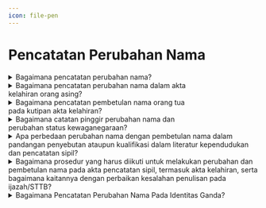 ```yaml
---
icon: file-pen
---
```


# Pencatatan Perubahan Nama

<details>

<summary>Bagaimana pencatatan perubahan nama?</summary>

Berdasarkan Pasal 52 ayat (1) Undang-Undang&#x20;Nomor 23 Tahun 2006 diatur bahwa Pencatatan perubahan nama dilaksanakan berdasarkan penetapan pengadilan negeri tempat pemohon. Pencatatan perubahan nama dimaksud wajib dilaporkan oleh Penduduk kepada Instansi Pelaksana yang menerbitkan akta Pencatatan Sipil paling lambat 30 (tiga puluh) hari sejak diterimanya salinan penetapan pengadilan negeri oleh Penduduk.

Persyaratan pencatatan perubahan nama dimaksud&#x20;berupa:\
a. salinan penetapan pengadilan negeri;\
b. kutipan akta Pencatatan Sipil;\
c. KK;\
d. KTP-el; dan\
e. Dokumen Perjalanan bagi Orang Asing.\
\
Disdukcapil Kabupaten/Kota atau UPT Disdukcapil&#x20;Kabupaten/Kota memberikan catatan pinggir pada&#x20;register akta Pencatatan Sipil dan kutipan akta Pencatatan Sipil.

**Sumber rujukan:**&#x20;

* Pasal 52 Undang-Undang Nomor 23 Tahun 2006  &#x20;tentang Administrasi Kependudukan. ([link](https://dukcapil.kemendagri.go.id/download/detail/1))
* Pasal 53 Peraturan Presiden Nomor 96 Tahun 2018  &#x20;tentang Persyaratan dan Tata Cara Pendaftaran  &#x20;Penduduk dan Pencatatan Sipil. ([link](https://dukcapil.kemendagri.go.id/download/detail/14))
* Pasal 80 Peraturan Menteri Dalam Negeri Nomor 108  &#x20;Tahun 2019 tentang Peraturan Pelaksanaan  &#x20;Peraturan Presiden Nomor 96 Tahun 2018 tentang Persyaratan dan Tata Cara Pendaftaran Penduduk dan Pencatatan Sipil. ([link](https://peraturan.bpk.go.id/Details/138582/permendagri-no-108-tahun-2019))
* Peraturan Menteri Dalam Negeri Nomor 109 Tahun  &#x20;2019 tentang Formulir dan Buku Yang Digunakan Dalam Administrasi Kependudukan. ([link](https://peraturan.bpk.go.id/Details/138575/permendagri-no-109-tahun-2019))
* Keputusan Menteri Dalam Negeri Nomor 400.8.2  5484.Dukcapil Tahun 2022 tentang Petunjuk Teknis  &#x20;Pelayanan Pencatatan Sipil.&#x20;
* Surat Dirjen Dukcapil yang ditujukan kepada Kepala  &#x20;Dinas Dukcapil di Seluruh Indonesia Nomor  &#x20;470/13287/Dukcapil tanggal 28 September 2021 hal  &#x20;Jenis  &#x20;Layanan, Persyaratan dan Penjelasan  &#x20;Pendaftaran Penduduk dan Pencatatan Sipil.

{% hint style="success" %}
Dibuat:  23 Juni 2025 10:00 WIB | Perubahan terakhir: 23 Juni 2025 10:00 WIB
{% endhint %}

</details>



<details>

<summary>Bagaimana pencatatan perubahan nama dalam akta<br>kelahiran orang asing?</summary>

a. Berdasarkan Pasal 52 Undang-Undang Nomor 23&#x20;Tahun 2006, diatur bahwa pencatatan perubahan nama dilaksanakan berdasarkan Penetapan Pengadilan Negeri, selanjutnya Pejabat Pencatatan Sipil membuat catatan pinggir pada register akta pencatatan sipil dan kutipan akta pencatatan sipil.\
b. Merujuk ketentuan tersebut maka pencatatan&#x20;perubahan\
nama berdasarkan&#x20;Penetapan&#x20;Pengadilan Negeri Disdukcapil Kabupaten/Kota menerbitkan surat keterangan pelaporan perubahan nama sebagai pengganti catatan pinggir.

Selanjutnya&#x20;Disdukcapil&#x20;Kabupaten/Kota&#x20;memberitahukan secara tertulis hal pencatatan perubahan&#x20;nama tersebut\
kepada Kantor&#x20;Perwakilan/Kedutaan Besar Republik Jerman di Jakarta.

**Sumber rujukan:**&#x20;

* Pasal 52 UU Nomor 23 Tahun 2006 tentang  &#x20;Administrasi Kependudukan. ([link](https://dukcapil.kemendagri.go.id/download/detail/1))
* Surat Dirjen Dukcapil No. 474.1/13403/DUKCAPIL  &#x20;Tgl 19 Agustus 2022 kpd Kadis Dukcapil Kab. Bogor.

{% hint style="success" %}
Dibuat:  23 Juni 2025 10:00 WIB | Perubahan terakhir: 23 Juni 2025 10:00 WIB
{% endhint %}

</details>



<details>

<summary>Bagaimana pencatatan pembetulan nama orang tua<br>pada kutipan akta kelahiran?</summary>

Berdasarkan Pasal 59 Peraturan Presiden Nomor&#x20;96 Tahun 2018, disebutkan bahwa pembetulan akta Pencatatan Sipil\
dilakukan pada&#x20;Disdukcapil&#x20;Kabupaten/Kota atau UPT Disdukcapil Kabupaten/Kota atau Perwakilan Republik Indonesia sesuai domisili dengan atau tanpa permohonan dari subjek akta serta harus memenuhi persyaratan:

a. dokumen autentik yang menjadi persyaratan&#x20;pembuatan akta pencatatan Sipil; dan&#x20;

b. kutipan akta Pencatatan Sipil dimana terdapat&#x20;kesalahan redaksional.

Apabila sudah memenuhi persyaratan diatas,&#x20;kutipan akta kelahiran tersebut dapat dilakukan perubahan akta, dan juga kesalahan nama pada orang tua apabila sudah melampirkan dokumen autentik, maka dapat dilakukan pembetulan akta pada akta kelahiran anaknya oleh Disdukcapil Kabupaten/Kota

**Sumber rujukan:**&#x20;

* Pasal 59 Peraturan Presiden Nomor 96 Tahun 2018  &#x20;tentang Persyaratan dan Tata Cara Pendaftaran  &#x20;Penduduk dan Pencatatan Sipil. ([link](https://dukcapil.kemendagri.go.id/download/detail/14))
* Surat Dirjen Dukcapil No. 472.11/3565/DUKCAPIL tgl  &#x20;15 Mei 2019 kpd Kadis Dukcapil Kota Bengkulu.

{% hint style="success" %}
Dibuat:  23 Juni 2025 10:00 WIB | Perubahan terakhir: 23 Juni 2025 10:00 WIB
{% endhint %}

</details>



<details>

<summary>Bagaimana catatan pinggir perubahan nama dan<br>perubahan status kewaganegaraan?</summary>

a. Berdasarkan Pasal 52, Pasal 53 dan Pasal 54&#x20;Undang-Undang Nomor 23 Tahun 2006, diatur bahwa perubahan nama dan perubahan status kewarganegaraan dari WNA menjadi WNI atau dari WNI menjadi WNA wajib dilaporkan kepada Instansi Pelaksana untuk dibuatkan catatan pinggir pada register akta pencatatan sipil dan kutipan akta\
pencatatan sipil.\
b. Pasal 42 Undang-Undang Nomor 12 Tahun 2006, diatur bahwa WNI yang bertempat tinggal di luar wilayah negara Republik Indonesia selama 5 (lima) tahun atau lebih tidak melaporkan diri kepada Perwakilan Republik Indonesia dan telah kehilangan Kewarganegaraan Republik Indonesia sebelum Undang-Undang ini diundangkan dapat memperoleh kembali kewarganegaraannya dengan mendaftarkan diri di Perwakilan Republik Indonesia dalam waktu paling lambat 3 (tiga) tahun sejak Undang-Undang\
ini diundangkan sepanjang tidak mengakibatkan kewarganegaraan ganda.

Merujuk ketentuan diatas, maka setiap perubahan nama&#x20;dan perubahan status kewarganegaraan penduduk&#x20;tersebut dibuat dalam bentuk catatan pinggir pada register akta pencatatan sipil dan kutipan akta pencatatan sipil yang dimiliki berdasarkan bukti/dasar perubahan nama&#x20;dan perubahan&#x20;status kewarganegaraan dimaksud.

**Sumber rujukan:**

* Pasal 52, Pasal 53 dan Pasal 54 Undang-Undang  &#x20;Nomor 23 Tahun 2006 tentang Administrasi Kependudukan. ([link](https://dukcapil.kemendagri.go.id/download/detail/1))
* Pasal 42 Undang-Undang Nomor 12 Tahun 2006  &#x20;tentang Kewarganegaraan Indonesia. ([link](https://peraturan.bpk.go.id/Details/40176/uu-no-12-tahun-2006))
* Surat Dirjen Dukcapil No. 472.11/6480/DUKCAPIL tgl  &#x20;18 Mei 2021 kpd Kadis Dukcapil Kota Tangerang Selatan.

{% hint style="success" %}
Dibuat:  23 Juni 2025 10:00 WIB | Perubahan terakhir: 23 Juni 2025 10:00 WIB
{% endhint %}

</details>



<details>

<summary>Apa perbedaan perubahan nama dengan pembetulan nama dalam pandangan penyebutan ataupun kualifikasi dalam literatur kependudukan dan pencatatan sipil?</summary>

Perubahan nama merupakan salah satu peristiwa&#x20;penting dalam pencatatan sipil yang harus dilaporkan untuk dicatatkan pada Disdukcapil setelah ada Penetapan Pengadilan Negeri,&#x20;sebagaimana&#x20;diamanatkan dalam Pasal 52 Undang-Undang Nomor 23 Tahun 2006 pada intinya berbunyi:

a. Pencatatan perubahan nama dilaksanakan&#x20;berdasarkan penetapan pengadilan negeri tempat pemohon.\
b. Pencatatan perubahan nama sebagaimana&#x20;dimaksud pada ayat (1) wajib dilaporkan oleh Penduduk kepada Instansi Pelaksana yang menerbitkan akta Pencatatan Sipil paling lambat 30 (tiga&#x20;puluh) hari sejak diterimanya&#x20;salinan penetapan pengadilan negeri oleh Penduduk.\
c. Berdasarkan laporan sebagaimana dimaksud pada ayat (2), Pejabat Pencatatan Sipil membuat catatan pinggir pada register akta Pencatatan Sipil dan kutipan akta Pencatatan Sipil.

Sedangkan pembetulan nama termasuk bagian&#x20;pembetulan dokumen kependudukan berdasarkan dokumen otentik yang menjadi dasar untuk pembetulan sesuai dengan ketentuan peraturan perundang-undangan sebagaimana diatur dalam Pasal 4 ayat (4) Peraturan Menteri Dalam Negeri Nomor 73 Tahun 2022, yang berbunyi dalam hal penduduk melakukan\
pembetulan nama, pencatatan pembetulan nama termasuk bagian pembetulan dokumen kependudukan berdasarkan dokumen otentik yang menjadi dasar untuk pembetulan sesuai dengan ketentuan peraturan perundang-undangan.

**Sumber rujukan:**&#x20;

* Pasal 52 UU Nomor 23 Tahun 2006 tentang  &#x20;Administrasi Kependudukan. ([link](https://dukcapil.kemendagri.go.id/download/detail/1))
* Pasal 4 ayat (4) Permendagri Nomor 73 Tahun 2022  &#x20;tentang  &#x20;Pencatatan  &#x20;Kependudukan. ([link](https://peraturan.bpk.go.id/Details/210274/permendagri-no-73-tahun-2022))

{% hint style="success" %}
Dibuat:  23 Juni 2025 10:00 WIB | Perubahan terakhir: 23 Juni 2025 10:00 WIB
{% endhint %}

</details>



<details>

<summary>Bagaimana prosedur yang harus diikuti untuk melakukan perubahan dan pembetulan nama pada akta pencatatan sipil, termasuk akta kelahiran, serta bagaimana kaitannya dengan perbaikan kesalahan penulisan pada ijazah/STTB?</summary>

Prosedur untuk melakukan perubahan dan&#x20;pembetulan nama pada akta pencatatan sipil, termasuk akta kelahiran, serta kaitannya dengan perbaikan kesalahan penulisan pada ijazah/STTB adalah sebagai berikut:

**a. Perubahan Nama**

Berdasarkan Pasal 52 Undang-Undang Nomor&#x20;23 Tahun 2006, Pasal 53 Peraturan Presiden Nomor 96 Tahun 2018, dan Pasal 80 Peraturan Menteri Dalam Negeri Nomor 108 Tahun 2019, perubahan nama pada akta pencatatan sipil harus dilakukan melalui&#x20;penetapan pengadilan.&#x20;Setelah mendapatkan penetapan dari pengadilan, perubahan&#x20;tersebut akan dicatatkan dengan membuat catatan&#x20;pinggir pada register akta pencatatan sipil dan kutipan akta pencatatan sipil.

**b. Pembetulan Nama**

Merujuk Pasal 71 Undang-Undang Nomor 23&#x20;Tahun 2006, pembetulan akta pencatatan sipil hanya dilakukan untuk akta yang mengalami kesalahan tulis redaksional. Selain itu, Pasal 4 ayat (4) Peraturan Menteri Dalam Negeri Nomor 73 Tahun 2022 menyatakan bahwa pembetulan nama dapat&#x20;dilakukan tanpa penetapan pengadilan jika ada&#x20;dokumen otentik yang menjadi dasar pembetulan dan nama yang diperbaiki tidak berubah sepenuhnya. Hal ini juga berlaku untuk akta kelahiran yang diterbitkan sebelum ijazah.

**c. Perbaikan Kesalahan Penulisan Ijazah/STTB**

Peraturan&#x20;Menteri&#x20;Pendidikan&#x20;dan Kebudayaan Nomor 29 Tahun 2014 mengatur format surat keterangan kesalahan penulisan pada ijazah atau Surat Tanda Tamat Belajar (STTB). Lampiran Format I C dan Format 2 C dalam peraturan tersebut menjelaskan format untuk surat keterangan kesalahan penulisan ijazah/STTB, baik untuk&#x20;sekolah yang masih operasional maupun yang&#x20;sudah tidak operasional atau tutup. Kesalahan penulisan pada ijazah/STTB dapat diperbaiki berdasarkan surat keterangan yang ditandatangani oleh Kepala Dinas Pendidikan Kabupaten/Kota dan/atau Kepala Sekolah.

Berdasarkan penjelasan di atas, prosedur yang&#x20;harus diikuti adalah:

a. Untuk perubahan nama pada akta pencatatan sipil,&#x20;mengajukan penetapan pengadilan dan mencatatkan&#x20;hasil penetapan tersebut pada register akta.\
b. Untuk pembetulan nama pada akta pencatatan sipil,&#x20;dapat dilakukan tanpa penetapan pengadilan jika&#x20;didukung oleh dokumen otentik dan tidak mengubah nama secara keseluruhan.\
c. Untuk perbaikan kesalahan penulisan pada&#x20;ijazah/STTB, pemohon harus mengikuti format surat keterangan kesalahan penulisan ijazah/STTB yang diatur dalam lampiran Peraturan Menteri Pendidikan dan Kebudayaan Nomor 29 Tahun 2014, serta mendapatkan surat keterangan yang ditandatangani oleh Kepala Dinas Pendidikan atau Kepala Sekolah.

Dengan mengikuti prosedur-prosedur di atas,&#x20;perubahan dan pembetulan nama pada dokumen kependudukan serta perbaikan kesalahan penulisan pada ijazah/STTB dapat dilakukan sesuai dengan ketentuan peraturan perundang-undangan yang berlaku.

**Sumber rujukan:**&#x20;

* Undang-Undang Nomor 23 Tahun 2006; ([link](https://dukcapil.kemendagri.go.id/download/detail/1))
* Peraturan Presiden Nomor 96 Tahun 2018; ([link](https://dukcapil.kemendagri.go.id/download/detail/14))
* Peraturan Menteri Dalam Negeri Nomor 108 Tahun  \
  2019; ([link](https://peraturan.bpk.go.id/Details/138582/permendagri-no-108-tahun-2019))
* Peraturan Menteri Dalam Negeri Nomor 73 Tahun 2022 tentang Pencatatan Nama pada Dokumen Kependudukan; ([link](https://peraturan.bpk.go.id/Details/210274/permendagri-no-73-tahun-2022))
* Peraturan Menteri Pendidikan dan Kebudayaan  &#x20;Nomor 29 Tahun 2014 mengatur format surat keterangan kesalahan penulisan pada ijazah atau Surat Tanda Tamat Belajar (STTB);&#x20;
* Surat Dirjen Dukcapil No. 400.8.1.2/10458/Dukcapil tgl 11 Juli 2023 kepada Kepala Dukcapil Kabupaten Blitar tentang Petunjuk Pembetulan Dokumen Administrasi Kependudukan.&#x20;
* Surat Dirjen Dukcapil No. 400.8.2.2/2120/Dukcapil  &#x20;tgl 20 Februari 2024 kepada Kepala Dinas Dukcapil Kabupaten Kulon Progo tentang Pembetulan Nama pada Akta Kelahiran.

{% hint style="success" %}
Dibuat:  23 Juni 2025 10:00 WIB | Perubahan terakhir: 23 Juni 2025 10:00 WIB
{% endhint %}

</details>



<details>

<summary>Bagaimana Pencatatan Perubahan Nama Pada Identitas Ganda?</summary>

a. Berdasarkan ketentuan Pasal 52 Undang-Undang&#x20;Nomor 23 Tahun 2006, Pasal 53 Peraturan Presiden Nomor 96 Tahun 2018 dan Pasal 80 Peraturan Menteri Dalam Negeri Nomor 108 Tahun 2019 yang intinya diatur bahwa pencatatan perubahan nama dilaksanakan berdasarkan penetapan pengadilan dengan membuat catatan pinggir pada register akta pencatatan sipil dan kutipan akta pencatatan sipil.\
b. Merujuk angka 1 (satu) tersebut di atas dan&#x20;dikaitkan dengan pertanyaan Saudara, maka perubahan nama A menjadi B berdasarkan Penetapan Pengadilan Blora tersebut sudah dapat juga dijadikan dasar untuk pencatatan perubahan nama di akta kelahiran anaknya.

**Sumber rujukan:**&#x20;

* Pasal 52 Undang-Undang Nomor 23 Tahun 2006,  &#x20;Pasal 53 Peraturan Presiden Nomor 96 Tahun 2018 dan Pasal 80 Peraturan Menteri Dalam Negeri Nomor 108 Tahun 2019. ([link](https://dukcapil.kemendagri.go.id/download/detail/1))
* Surat Dirjen Dukcapil kepada Kepala Disdukcapil  &#x20;Kab. Blora Nomor 400.8.2.2/1791/Dukcapil Tgl 12 Februari 2024 Hal Pencatatan Perubahan Nama.

{% hint style="success" %}
Dibuat:  23 Juni 2025 10:00 WIB | Perubahan terakhir: 23 Juni 2025 10:00 WIB
{% endhint %}

</details>
